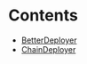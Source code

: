 

# Contents
- [BetterDeployer](BetterDeployer.sol/contract.BetterDeployer.md)
- [ChainDeployer](ChainDeployer.sol/contract.ChainDeployer.md)
